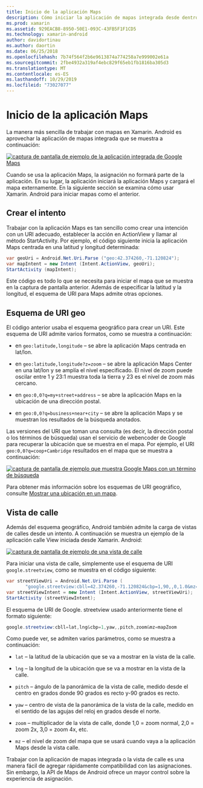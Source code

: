 ```yaml
---
title: Inicio de la aplicación Maps
description: Cómo iniciar la aplicación de mapas integrada desde dentro de la aplicación de Xamarin. Android.
ms.prod: xamarin
ms.assetid: 929EACB8-8950-50E1-093C-43FB5F1F1CD5
ms.technology: xamarin-android
author: davidortinau
ms.author: daortin
ms.date: 06/25/2018
ms.openlocfilehash: 7b74f564f2b6e9613874a774258a7e999002e61a
ms.sourcegitcommit: 2fbe4932a319af4ebc829f65eb1fb1816ba305d3
ms.translationtype: MT
ms.contentlocale: es-ES
ms.lasthandoff: 10/29/2019
ms.locfileid: "73027077"
---
```

# <a name="launching-the-maps-application"></a>Inicio de la aplicación Maps

La manera más sencilla de trabajar con mapas en Xamarin. Android es aprovechar la aplicación de mapas integrada que se muestra a continuación:

[![captura de pantalla de ejemplo de la aplicación integrada de Google Maps](maps-application-images/01-mapsapplication.png)](maps-application-images/01-mapsapplication.png#lightbox)

Cuando se usa la aplicación Maps, la asignación no formará parte de la aplicación. En su lugar, la aplicación iniciará la aplicación Maps y cargará el mapa externamente. En la siguiente sección se examina cómo usar Xamarin. Android para iniciar mapas como el anterior.

## <a name="creating-the-intent"></a>Crear el intento

Trabajar con la aplicación Maps es tan sencillo como crear una intención con un URI adecuado, establecer la acción en ActionView y llamar al método StartActivity. Por ejemplo, el código siguiente inicia la aplicación Maps centrada en una latitud y longitud determinada:

```csharp
var geoUri = Android.Net.Uri.Parse ("geo:42.374260,-71.120824");
var mapIntent = new Intent (Intent.ActionView, geoUri);
StartActivity (mapIntent);
```

Este código es todo lo que se necesita para iniciar el mapa que se muestra en la captura de pantalla anterior. Además de especificar la latitud y la longitud, el esquema de URI para Maps admite otras opciones.

## <a name="geo-uri-scheme"></a>Esquema de URI geo

El código anterior usaba el esquema geográfico para crear un URI. Este esquema de URI admite varios formatos, como se muestra a continuación:

- en `geo:latitude,longitude` &ndash; se abre la aplicación Maps centrada en lat/lon. 

- en `geo:latitude,longitude?z=zoom` &ndash; se abre la aplicación Maps Center en una lat/lon y se amplía el nivel especificado. El nivel de zoom puede oscilar entre 1 y 23:1 muestra toda la tierra y 23 es el nivel de zoom más cercano.

- en `geo:0,0?q=my+street+address` &ndash; se abre la aplicación Maps en la ubicación de una dirección postal. 

- en `geo:0,0?q=business+near+city` &ndash; se abre la aplicación Maps y se muestran los resultados de la búsqueda anotados. 

Las versiones del URI que toman una consulta (es decir, la dirección postal o los términos de búsqueda) usan el servicio de webencoder de Google para recuperar la ubicación que se muestra en el mapa. Por ejemplo, el URI `geo:0,0?q=coop+Cambridge` resultados en el mapa que se muestra a continuación:

[![captura de pantalla de ejemplo que muestra Google Maps con un término de búsqueda](maps-application-images/02-mapsearch.png)](maps-application-images/02-mapsearch.png#lightbox)

Para obtener más información sobre los esquemas de URI geográfico, consulte [Mostrar una ubicación en un mapa](https://developer.android.com/guide/components/intents-common.html#Maps).

## <a name="street-view"></a>Vista de calle

Además del esquema geográfico, Android también admite la carga de vistas de calles desde un intento. A continuación se muestra un ejemplo de la aplicación calle View iniciada desde Xamarin. Android:

[![captura de pantalla de ejemplo de una vista de calle](maps-application-images/03-streetview.png)](maps-application-images/03-streetview.png#lightbox)

Para iniciar una vista de calle, simplemente use el esquema de URI `google.streetview`, como se muestra en el código siguiente:

```csharp
var streetViewUri = Android.Net.Uri.Parse (
       "google.streetview:cbll=42.374260,-71.120824&cbp=1,90,,0,1.0&mz=20");  
var streetViewIntent = new Intent (Intent.ActionView, streetViewUri);  
StartActivity (streetViewIntent);
```

El esquema de URI de Google. streetview usado anteriormente tiene el formato siguiente:

```csharp
google.streetview:cbll=lat,lng&cbp=1,yaw,,pitch,zoom&mz=mapZoom
```

Como puede ver, se admiten varios parámetros, como se muestra a continuación:

- `lat` &ndash; la latitud de la ubicación que se va a mostrar en la vista de la calle.

- `lng` &ndash; la longitud de la ubicación que se va a mostrar en la vista de la calle.

- `pitch` &ndash; ángulo de la panorámica de la vista de calle, medido desde el centro en grados donde 90 grados es recto y-90 grados es recto.

- `yaw` &ndash; centro de vista de la panorámica de la vista de la calle, medido en el sentido de las agujas del reloj en grados desde el norte.

- `zoom` &ndash; multiplicador de la vista de calle, donde 1,0 = zoom normal, 2,0 = zoom 2x, 3,0 = zoom 4x, etc.

- `mz` &ndash; el nivel de zoom del mapa que se usará cuando vaya a la aplicación Maps desde la vista calle.

Trabajar con la aplicación de mapas integrada o la vista de calle es una manera fácil de agregar rápidamente compatibilidad con las asignaciones. Sin embargo, la API de Maps de Android ofrece un mayor control sobre la experiencia de asignación.
